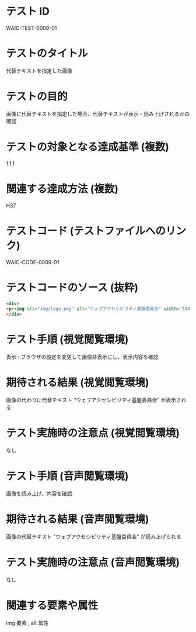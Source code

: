 

# テスト ID
WAIC-TEST-0009-01

# テストのタイトル
代替テキストを指定した画像

# テストの目的
画像に代替テキストを指定した場合、代替テキストが表示・読み上げされるかの確認

# テストの対象となる達成基準 (複数)
1.1.1

# 関連する達成方法 (複数)
H37

# テストコード (テストファイルへのリンク)
WAIC-CODE-0009-01

# テストコードのソース (抜粋)
```html
<div>
<p><img src="img/logo.png" alt="ウェブアクセシビリティ基盤委員会" width="334" height="77"></p>
</div>

```
# テスト手順 (視覚閲覧環境)
表示 : ブラウザの設定を変更して画像非表示にし、表示内容を確認

# 期待される結果 (視覚閲覧環境)
画像の代わりに代替テキスト “ウェブアクセシビリティ基盤委員会” が表示される

# テスト実施時の注意点 (視覚閲覧環境)
なし

# テスト手順 (音声閲覧環境)
画像を読み上げ、内容を確認

# 期待される結果 (音声閲覧環境)
画像の代替テキスト “ウェブアクセシビリティ基盤委員会” が読み上げられる

# テスト実施時の注意点 (音声閲覧環境)
なし

# 関連する要素や属性
img 要素 , alt 属性


